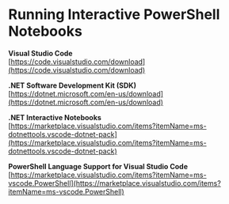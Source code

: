 # Running Interactive PowerShell Notebooks

**Visual Studio Code**  
[https://code.visualstudio.com/download](https://code.visualstudio.com/download)  

**.NET Software Development Kit (SDK)**    
[https://dotnet.microsoft.com/en-us/download](https://dotnet.microsoft.com/en-us/download) 

**.NET Interactive Notebooks**  
[https://marketplace.visualstudio.com/items?itemName=ms-dotnettools.vscode-dotnet-pack](https://marketplace.visualstudio.com/items?itemName=ms-dotnettools.vscode-dotnet-pack)

**PowerShell Language Support for Visual Studio Code**  
[https://marketplace.visualstudio.com/items?itemName=ms-vscode.PowerShell](https://marketplace.visualstudio.com/items?itemName=ms-vscode.PowerShell)
